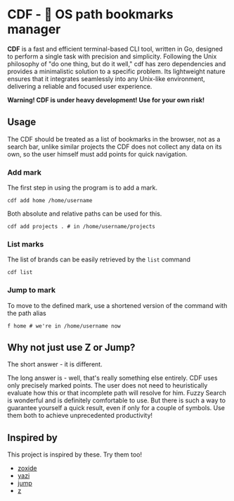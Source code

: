 # CDF - 📁 OS path bookmarks manager

**CDF** is a fast and efficient terminal-based CLI tool, written in Go, designed to perform a single task with precision and simplicity. Following the Unix philosophy of "do one thing, but do it well," cdf has zero dependencies and provides a minimalistic solution to a specific problem. Its lightweight nature ensures that it integrates seamlessly into any Unix-like environment, delivering a reliable and focused user experience.

**Warning! CDF is under heavy development! Use for your own risk!**

## Usage
The CDF should be treated as a list of bookmarks in the browser, not as a search bar, unlike similar projects the CDF does not collect any data on its own, so the user himself must add points for quick navigation. 
### Add mark
The first step in using the program is to add a mark. 

```console
cdf add home /home/username
```

Both absolute and relative paths can be used for this.

```console
cdf add projects . # in /home/username/projects
```

### List marks

The list of brands can be easily retrieved by the `list` command

```console
cdf list
```

### Jump to mark
To move to the defined mark, use a shortened version of the command with the path alias

```
f home # we're in /home/username now
```

## Why not just use Z or Jump?

The short answer - it is different. 

The long answer is - well, that's really something else entirely. CDF uses only precisely marked points. The user does not need to heuristically evaluate how this or that incomplete path will resolve for him. Fuzzy Search is wonderful and is definitely comfortable to use. But there is such a way to guarantee yourself a quick result, even if only for a couple of symbols. Use them both to achieve unprecedented productivity!

## Inspired by
This project is inspired by these. Try them too!

- [zoxide](https://github.com/ajeetdsouza/zoxide)
- [yazi](https://github.com/sxyazi/yazi)
- [jump](https://github.com/gsamokovarov/jump)
- [z](https://github.com/rupa/z)
